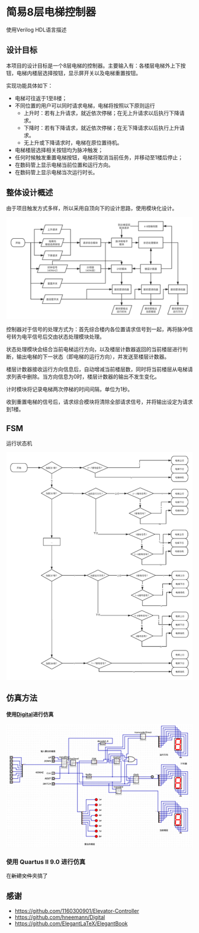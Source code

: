 # 简易8层电梯控制器

使用Verilog HDL语言描述

## 设计目标

本项目的设计目标是一个8层电梯的控制器。主要输入有：各楼层电梯外上下按钮，电梯内楼层选择按钮，显示屏开关以及电梯重置按钮。

实现功能具体如下：

- 电梯可往返于1至8楼；
- 不同位置的用户可以同时请求电梯，电梯将按照以下原则运行
  - 上升时：若有上升请求，就近依次停梯；在无上升请求以后执行下降请求。
  - 下降时：若有下降请求，就近依次停梯；在无下降请求以后执行上升请求。
  - 无上升或下降请求时，电梯在原位置待机。
- 电梯楼层选择相关按钮均为脉冲触发；
- 任何时候触发重置电梯按钮，电梯将取消当前任务，并移动至1楼后停止；
- 在数码管上显示电梯当前位置和运行方向。
- 在数码管上显示电梯当次运行时长。

## 整体设计概述

由于项目触发方式多样，所以采用自顶向下的设计思路，使用模块化设计。

![设计框图](modules.png)

控制器对于信号的处理方式为：首先综合楼内各位置请求信号到一起，再将脉冲信号转为电平信号后交由状态处理模块处理。

状态处理模块会结合当前电梯运行方向，以及楼层计数器返回的当前楼层进行判断，输出电梯的下一状态（即电梯的运行方向），并发送至楼层计数器。

楼层计数器接收运行方向信息后，自动增减当前楼层数，同时将当前楼层从电梯请求列表中删除。当方向信息为0时，楼层计数器的输出不发生变化。

计时模块将记录电梯两次停梯的时间间隔，单位为1秒。

收到重置电梯的信号后，请求综合模块将清除全部请求信号，并将输出设定为请求到1楼。

## FSM

运行状态机

![fsm](fsm.png)

## 仿真方法

#### 使用[Digital](https://github.com/hneemann/Digital)进行仿真

![设计框图](digital.png)

### 使用 Quartus II 9.0 进行仿真

在~~新建文件夹~~搞了

## 感谢

- https://github.com/1160300901/Elevator-Controller
- https://github.com/hneemann/Digital
- https://github.com/ElegantLaTeX/ElegantBook